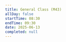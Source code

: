 ```yaml
---
title: General Class (M43)
allDay: false
startTime: 08:30
endTime: 09:30
date: 2025-06-13
completed: null
---
```

